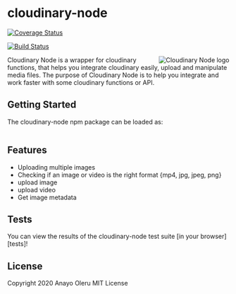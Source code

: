 # cloudinary-node


[![Coverage Status](https://coveralls.io/repos/github/AnayoOleru/cloudinary-node/badge.svg?branch=master)](https://coveralls.io/github/AnayoOleru/cloudinary-node?branch=master)

[![Build Status](https://travis-ci.org/AnayoOleru/cloudinary-node.svg?branch=master)](https://travis-ci.org/AnayoOleru/cloudinary-node)

<a href="https://github.com/AnayoOleru/cloudinary-node">
    <img src="https://bit.ly/3dHFAab" align="right" alt="Cloudinary Node logo" />
</a>

Cloudinary Node is a wrapper for cloudinary functions, that helps you integrate cloudinary easily, upload and manipulate media files. The purpose of Cloudinary Node is to help you integrate and work faster with some cloudinary functions or API.


## Getting Started

The cloudinary-node npm package can be loaded as:

``` npm install cloudinary-node
```

## Features
- Uploading multiple images
- Checking if an image or video is the right format {mp4, jpg, jpeg, png}
- upload image
- upload video
- Get image metadata

## Tests

You can view the results of the cloudinary-node test suite [in your browser][tests]!

<!-- [tests]: https://rawgithub.com/kriskowal/q/v1/spec/q-spec.html -->

## License

Copyright 2020 Anayo Oleru
MIT License

